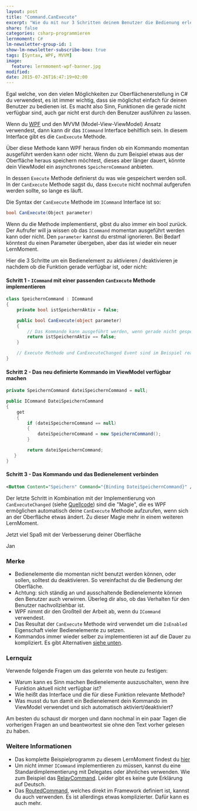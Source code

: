 ```yaml
---
layout: post
title: "Command.CanExecute"
excerpt: "Wie du mit nur 3 Schritten deinem Benutzer die Bedienung erleichterst"
share: false
categories: csharp-programmieren
lernmoment: C#
lm-newsletter-group-id: 1
show-lm-newsletter-subscribe-box: true
tags: [Syntax, WPF, MVVM]
image:
  feature: lernmoment-wpf-banner.jpg
modified:
date: 2015-07-26T16:47:19+02:00
---
```


Egal welche, von den vielen Möglichkeiten zur Oberflächenerstellung in C# du verwendest, es ist immer wichtig, dass sie möglichst einfach für deinen Benutzer zu bedienen ist. Es macht also Sinn, Funktionen die gerade nicht verfügbar sind, auch gar nicht erst durch den Benutzer ausführen zu lassen.

Wenn du [WPF](https://msdn.microsoft.com/de-de/library/aa970268(v=vs.110).aspx) und den MVVM (Model-View-ViewModel) Ansatz verwendest, dann kann dir das `ICommand` Interface behilflich sein. In diesem Interface gibt es die `CanExecute` Methode.

Über diese Methode kann WPF heraus finden ob ein Kommando momentan ausgeführt werden kann oder nicht. Wenn du zum Beispiel etwas aus der Oberfläche heraus speichern möchtest, dieses aber länger dauert, könnte dein ViewModel ein asynchrones `SpeichernCommand` anbieten.

In dessen `Execute` Methode definierst du was wie gespeichert werden soll. In der `CanExecute` Methode sagst du, dass `Execute` nicht nochmal aufgerufen werden sollte, so lange es läuft.

Die Syntax der `CanExecute` Methode im `ICommand` Interface ist so:

```cs
bool CanExecute(Object parameter)
```

Wenn du die Methode implementierst, gibst du also immer ein bool zurück. Der Aufrufer will ja wissen ob das `ICommand` momentan ausgeführt werden kann oder nicht. Den `parameter` kannst du erstmal ignorieren. Bei Bedarf könntest du einen Parameter übergeben, aber das ist wieder ein neuer LernMoment.

Hier die 3 Schritte um ein Bedienelement zu aktivieren / deaktivieren je nachdem ob die Funktion gerade verfügbar ist, oder nicht:

#### Schritt 1 - `ICommand` mit einer passenden `CanExecute` Methode implementieren

```cs
class SpeichernCommand : ICommand
{
    private bool istSpeichernAktiv = false;

    public bool CanExecute(object parameter)
    {
        // Das Kommando kann ausgeführt werden, wenn gerade nicht gespeichert wird.
        return istSpeichernAktiv == false;
    }

    // Execute Methode und CanExecuteChanged Event sind im Beispiel realisiert
}
```

#### Schritt 2 - Das neu definierte Kommando im ViewModel verfügbar machen

```cs
private SpeichernCommand dateiSpeichernCommand = null;

public ICommand DateiSpeichernCommand
{
    get
    {
        if (dateiSpeichernCommand == null)
        {
            dateiSpeichernCommand = new SpeichernCommand();
        }

        return dateiSpeichernCommand;
   }
}
```

#### Schritt 3 - Das Kommando und das Bedienelement verbinden

```xml
<Button Content="Speichern" Command="{Binding DateiSpeichernCommand}" />
```

Der letzte Schritt in Kombination mit der Implementierung von `CanExecuteChanged` (siehe [Quellcode](#weitere-informationen)) sind die "Magie", die es WPF ermöglichen automatisch deine `CanExecute` Methode aufzurufen, wenn sich an der Oberfläche etwas ändert. Zu dieser Magie mehr in einem weiteren LernMoment.

Jetzt viel Spaß mit der Verbesserung deiner Oberfläche

Jan


### Merke

-	Bedienelemente die momentan nicht benutzt werden können, oder sollen, solltest du deaktivieren. So vereinfachst du die Bedienung der Oberfläche.
-	Achtung: sich ständig an und ausschaltende Bedienelemente können den Benutzer auch verwirren. Überleg dir also, ob das Verhalten für den Benutzer nachvollziehbar ist.
-	WPF nimmt dir den Großteil der Arbeit ab, wenn du `ICommand` verwendest.
-	Das Resultat der `CanExecute` Methode wird verwendet um die `IsEnabled` Eigenschaft vieler Bedienelemente zu setzen.
-	Kommandos immer wieder selber zu implementieren ist auf die Dauer zu kompliziert. Es gibt Alternativen [siehe unten](#weitere-informationen).

### Lernquiz

Verwende folgende Fragen um das gelernte von heute zu festigen:

-	Warum kann es Sinn machen Bedienelemente auszuschalten, wenn ihre Funktion aktuell nicht verfügbar ist?
-	Wie heißt das Interface und die für diese Funktion relevante Methode?
-	Was musst du tun damit ein Bedienelement dein Kommando im ViewModel verwendet und sich automatisch aktiviert/deaktiviert?

Am besten du schaust dir morgen und dann nochmal in ein paar Tagen die vorherigen Fragen an und beantwortest sie ohne den Text vorher gelesen zu haben.

### Weitere Informationen

-	Das komplette Beispielprogramm zu diesem LernMoment findest du [hier](https://github.com/LernMoment/csharp/tree/master/CommandCanExecute)
-	Um nicht immer `ICommand` implementieren zu müssen, kannst du eine Standardimplementierung mit Delegates oder ähnliches verwenden. Wie zum Beispiel das [RelayCommand](https://msdn.microsoft.com/en-us/magazine/dd419663.aspx). Leider gibt es keine gute Erklärung auf Deutsch.
-	Das [RoutedCommand](https://msdn.microsoft.com/de-de/library/system.windows.input.routedcommand(v=vs.110).aspx), welches direkt im Framework definiert ist, kannst du auch verwenden. Es ist allerdings etwas komplizierter. Dafür kann es auch mehr.
